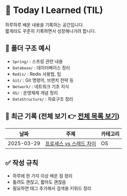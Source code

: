 # 🚀 Today I Learned (TIL)

하루하루 배운 내용을 기록하는 공간입니다.  
짧게라도 꾸준히 기록하면서 성장해나가려 합니다.

## 📁 폴더 구조 예시

- `Spring/` : 스프링 관련 내용
- `Database/` : 데이터베이스 정리
- `Redis/` : Redis 사용법, 팁
- `Git/` : Git 명령어, 브랜치 전략 등
- `Network/` : 네트워크 기초 지식
- `OS/` : 운영체제 개념 정리
- `DataStructure/` : 자료구조 정리

## 📅 최근 기록 (전체 보기 👉 [전체 목록 보기](./all-posts.md))

| 날짜 | 주제 | 카테고리 |
|------|------|----------|
| 2025-03-29 | [프로세스 vs 스레드 차이](OS/process-vs-thread.md) | OS |

## ✅ 작성 규칙

- 하루에 한 가지 이상 배운 점 정리
- 틀려도 괜찮고, 짧아도 괜찮음
- 필요하면 태그 추가해서 검색용 키워드 정리

